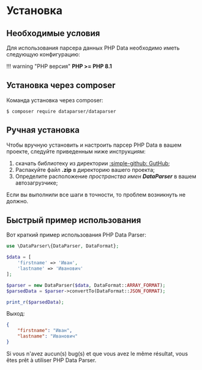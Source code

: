 # Установка

## Необходимые условия

Для использования парсера данных PHP Data необходимо иметь следующую конфигурацию:

!!! warning "PHP версия"
	**PHP >= PHP 8.1**

## Установка через composer

Команда установка через composer:

```console
$ composer require dataparser/dataparser
```

## Ручная установка

Чтобы вручную установить и настроить парсер PHP Data в вашем проекте, следуйте приведенным ниже инструкциям:

1. скачать библиотеку из директории [:simple-github: GutHub](https://github.com/MMKante/dataparser);
2. Распакуйте файл **.zip** в директорию вашего проекта;
3. Определите расположение _пространства имен **DataParser**_ в вашем автозагрузчике;

Если вы выполнили все шаги в точности, то проблем возникнуть не должно.

## Быстрый пример использования

Вот краткий пример использования PHP Data Parser:

```php
use \DataParser\{DataParser, DataFormat};

$data = [
	'firstname' => 'Иван',
	'lastname' => 'Иванович'
];

$parser = new DataParser($data, DataFormat::ARRAY_FORMAT);
$parsedData = $parser->convertTo(DataFormat::JSON_FORMAT);

print_r($parsedData);

```

Выход:
```json
{
	"firstname": "Иван",
	"lastname": "Иванович"
}
```

Si vous n'avez aucun(s) bug(s) et que vous avez le même résultat, vous êtes prêt à utiliser PHP Data Parser.